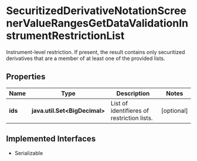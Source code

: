 

# SecuritizedDerivativeNotationScreenerValueRangesGetDataValidationInstrumentRestrictionList

Instrument-level restriction. If present, the result contains only securitized derivatives that are a member of at least one of the provided lists.

## Properties

Name | Type | Description | Notes
------------ | ------------- | ------------- | -------------
**ids** | **java.util.Set&lt;BigDecimal&gt;** | List of identifieres of restriction lists. |  [optional]


## Implemented Interfaces

* Serializable


